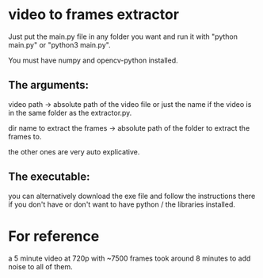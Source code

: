 # video to frames extractor

Just put the main.py file in any folder you want and run it with "python main.py" or "python3 main.py".

You must have numpy and opencv-python installed.

## The arguments:

video path -> absolute path of the video file or just the name if the video is in the same folder as the extractor.py.

dir name to extract the frames -> absolute path of the folder to extract the frames to.

the other ones are very auto explicative.


## The executable:

you can alternatively download the exe file and follow the instructions there if you don't have or don't want to have
python / the libraries installed.

# For reference

a 5 minute video at 720p with ~7500 frames took around 8 minutes to add noise to all of them.